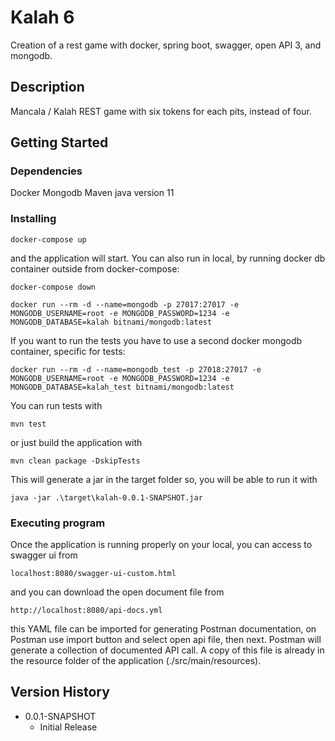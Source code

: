 # Kalah 6

Creation of a rest game with docker, spring boot, swagger, open API 3, and mongodb.

## Description

Mancala / Kalah REST game with six tokens for each pits, instead of four.

## Getting Started

### Dependencies

Docker
Mongodb
Maven
java version 11

### Installing
```
docker-compose up
```
and the application will start. You can also run in local, by running docker db container outside from docker-compose:

```
docker-compose down
```
```
docker run --rm -d --name=mongodb -p 27017:27017 -e MONGODB_USERNAME=root -e MONGODB_PASSWORD=1234 -e MONGODB_DATABASE=kalah bitnami/mongodb:latest
```
If you want to run the tests you have to use a second docker mongodb container, specific for tests:

```
docker run --rm -d --name=mongodb_test -p 27018:27017 -e MONGODB_USERNAME=root -e MONGODB_PASSWORD=1234 -e MONGODB_DATABASE=kalah_test bitnami/mongodb:latest
```
You can run tests with 

```
mvn test
```
or just build the application with 

```
mvn clean package -DskipTests
```
This will generate a jar in the target folder so, you will be able to run it with

```
java -jar .\target\kalah-0.0.1-SNAPSHOT.jar
```
### Executing program
Once the application is running properly on your local, you can access to swagger ui from

```
localhost:8080/swagger-ui-custom.html
```
and you can download the open document file from

```
http://localhost:8080/api-docs.yml
```
this YAML file can be imported for generating Postman documentation, on Postman use import button and select open api file, then next. Postman will generate a collection of documented API call. 
A copy of this file is already in the resource folder of the application (./src/main/resources).

## Version History

* 0.0.1-SNAPSHOT
    * Initial Release


